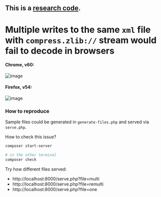## This is a [research code](https://meiert.com/en/blog/20140716/research-and-production/).

# Multiple writes to the same `xml` file with `compress.zlib://` stream would fail to decode in browsers

#### Chrome, v60:

![image](https://user-images.githubusercontent.com/1920639/29138081-2c8890f4-7d4b-11e7-8162-a0b625f6df43.png)

#### Firefox, v54:

![image](https://user-images.githubusercontent.com/1920639/29138131-5a70c842-7d4b-11e7-9ebf-d484e4fe3b5b.png)

### How to reproduce

Sample files could be generated in `generate-files.php` and served via `serve.php`. 

How to check this issue?

```sh
composer start-server

# in the other terminal
composer check
```

Try how different files served:

* http://localhost:8000/serve.php?file=multi
* http://localhost:8000/serve.php?file=remulti
* http://localhost:8000/serve.php?file=one